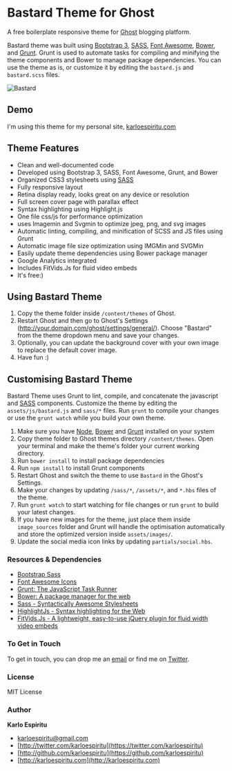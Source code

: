 Bastard Theme for Ghost
==================


A free boilerplate responsive theme for [Ghost](https://ghost.org) blogging platform. 

Bastard theme was built using [Bootstrap 3](http://getbootstrap.com/), [SASS](http://sass-lang.com), [Font Awesome](http://fortawesome.github.io/Font-Awesome/), [Bower](http://bower.io/), and [Grunt](http://gruntjs.com/). Grunt is used to automate tasks for compiling and minifying the theme components and Bower to manage package dependencies. You can use the theme as is, or customize it by editing the `bastard.js` and `bastard.scss` files.

![Bastard](http://f.cl.ly/items/3f2X3p2K2A1E1z263k2K/bastard-sample2.png)

## Demo
I'm using this theme for my personal site, [karloespiritu.com](http://karloespiritu.com)

## Theme Features

* Clean and well-documented code
* Developed using Bootstrap 3, SASS, Font Awesome, Grunt, and Bower
* Organized CSS3 stylesheets using [SASS](http://sass-lang.com)
* Fully responsive layout
* Retina display ready, looks great on any device or resolution
* Full screen cover page with parallax effect 
* Syntax highlighting using Highlight.js
* One file css/js for performance optimization
* uses Imagemin and Svgmin to optimize jpeg, png, and svg images
* Automatic linting, compiling, and minification of SCSS and JS files using Grunt
* Automatic image file size optimization using IMGMin and SVGMin
* Easily update theme dependencies using Bower package manager
* Google Analytics integrated
* Includes FitVids.Js for fluid video embeds
* It's free:) 

## Using Bastard Theme

1. Copy the theme folder inside `/content/themes` of Ghost.
2. Restart Ghost and then go to Ghost's Settings (http://your.domain.com/ghost/settings/general/). Choose "Bastard" from the theme dropdown menu and save your changes.
3. Optionally, you can update the background cover with your own image to replace the default cover image.
4. Have fun :)

## Customising Bastard Theme

Bastard Theme uses Grunt to lint, compile, and concatenate the javascript and [SASS](http://sass-lang.com/) components. Customize the theme by editing the `assets/js/bastard.js` and `sass/*` files. Run `grunt` to compile your changes or use the `grunt watch` while you build your own theme.

1. Make sure you have [Node](http://nodejs.org), [Bower](http://bower.io) and [Grunt](gruntjs.com) installed on your system
2. Copy theme folder to Ghost themes directory `/content/themes`. Open your terminal and make the theme's folder your current working directory.  
3. Run `bower install` to install package dependencies
4. Run `npm install` to install Grunt components 
5. Restart Ghost and switch the theme to use `Bastard` in the Ghost's Settings. 
7. Make your changes by updating `/sass/*`, `/assets/*`, and `*.hbs` files of the theme.
6. Run `grunt watch` to start watching for file changes or run `grunt` to build your latest changes.
7. If you have new images for the theme, just place them inside `image_sources` folder and Grunt will handle the optimisation automatically and store the optimized version inside `assets/images/`.
8. Update the social media icon links by updating `partials/social.hbs`.

### Resources & Dependencies

- [Bootstrap Sass](https://github.com/twbs/bootstrap-sass)
- [Font Awesome Icons](http://fortawesome.github.io/Font-Awesome/icons/)
- [Grunt: The JavaScript Task Runner](http://gruntjs.com)
- [Bower: A package manager for the web](http://bower.io)
- [Sass - Syntactically Awesome Stylesheets](http://sass-lang.com/)
- [HighlightJs - Syntax highlighting for the Web](http://highlightjs.org)
- [FitVids.Js - A lightweight, easy-to-use jQuery plugin for fluid width video embeds](http://fitvidsjs.com/)

### To Get in Touch

To get in touch, you can drop me an [email](mailto:karloespiritu.com) or find me on [Twitter](http://twitter.com/karloespiritu).

### License

MIT License

### Author

**Karlo Espiritu**
- [karloespiritu@gmail.com](mailto:karloespiritu@gmail.com)
- [http://twitter.com/karloespiritu](https://twitter.com/karloespiritu)
- [http://github.com/karloespiritu](https://github.com/karloespiritu)
- [http://karloespiritu.com](http://karloespiritu.com)
